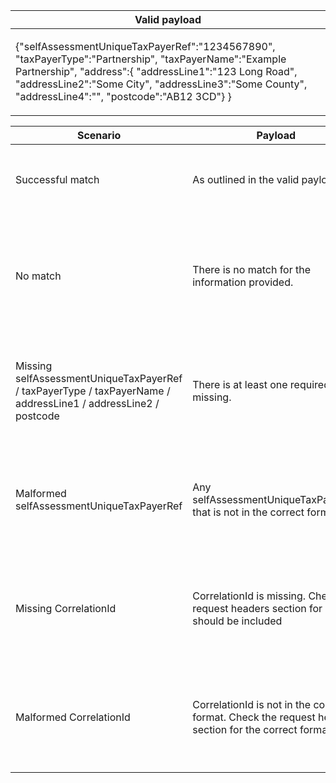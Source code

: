 <table>
    <col width="100%">
    <thead>
    <tr>
        <th>Valid payload</th>
    </tr>
    </thead>
    <tbody>
    <tr>
        <td>
            <p>{&quot;selfAssessmentUniqueTaxPayerRef&quot;:&quot;1234567890&quot;,
                &quot;taxPayerType&quot;:&quot;Partnership&quot;,
                &quot;taxPayerName&quot;:&quot;Example Partnership&quot;,
                &quot;address&quot;:{
                    &quot;addressLine1&quot;:&quot;123 Long Road&quot;,
                    &quot;addressLine2&quot;:&quot;Some City&quot;,
                    &quot;addressLine3&quot;:&quot;Some County&quot;,
                    &quot;addressLine4&quot;:&quot;&quot;,
                    &quot;postcode&quot;:&quot;AB12 3CD&quot}
                }
            </p>
        </td>
    </tr>
    </tbody>
</table>

<table>
    <col width="25%">
    <col width="35%">
    <col width="40%">
    <thead>
    <tr>
        <th>Scenario</th>
        <th>Payload</th>
        <th>Response</th>
    </tr>
    </thead>
    <tbody>
    <tr>
        <td><p>Successful match</p>
        <td>As outlined in the valid payload.</td>
        <td><p>200 (OK)</p><p>Payload as response example above</p></td>
    </tr>
    <tr>
        <td><p>No match</p></td>
        <td>
            <p>There is no match for the information provided.</p>
        </td>
        <td><p>403 (Forbidden)</p>
        <p>{ &quot;code&quot; : &quot;MATCHING_FAILED&quot;,<br/>&quot;message&quot; : &quot;There is no match for the information provided&quot; }</p></td>
    </tr>
    <tr>
          <td>
            <p>Missing selfAssessmentUniqueTaxPayerRef &#47; 
                    taxPayerType &#47; 
                    taxPayerName &#47;
                    addressLine1 &#47; 
                    addressLine2 &#47;
                    postcode
            </p>
          </td>
          <td><p>There is at least one required field missing.</p></td>
          <td><p>400 (Bad Request)</p>
          <p>{ &quot;code&quot; : &quot;INVALID_REQUEST&quot;,<br/>&quot;message&quot; : &quot;&#60;field_name&#62; is required&quot; }</p></td>
    </tr>
    <tr>
        <td><p>Malformed selfAssessmentUniqueTaxPayerRef</p></td>
        <td><p>Any selfAssessmentUniqueTaxPayerRef that is not in the correct format.</p></td>
        <td>
            <p>400 (Bad Request)</p>
            <p>{ &quot;code&quot; : &quot;INVALID_REQUEST&quot;,<br/>&quot;message&quot; : &quot;Malformed SAUTR submitted&quot; }</p></td>
        </td>
    </tr>
    <tr>
        <td><p>Missing CorrelationId</p></td>
        <td><p>CorrelationId is missing. Check the request headers section for what should be included</p></td>
        <td>
            <p>400 (Bad Request)</p>
            <p>{ &quot;code&quot; : &quot;INVALID_REQUEST&quot;,<br/>&quot;message&quot; : &quot;CorrelationId is required&quot; }</p></td>
        </td>
    </tr>
    <tr>
        <td><p>Malformed CorrelationId</p></td>
        <td><p>CorrelationId is not in the correct format. Check the request headers section for the correct format.</p></td>
        <td>
            <p>400 (Bad Request)</p>
            <p>{ &quot;code&quot; : &quot;INVALID_REQUEST&quot;,<br/>&quot;message&quot; : &quot;Malformed CorrelationId&quot; }</p></td>
        </td>
    </tr>
  </tbody>
</table>